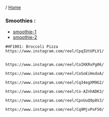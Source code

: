 / [Home](index.md)

### Smoothies :

  * [smoothie-1](smoothie-1.md)
  * [smoothie-2](smoothie-2.md)


```
#HF1001: Broccoli Pizza
https://www.instagram.com/reel/CpqIUtUPLV1/


https://www.instagram.com/reel/CoIKKRxPg06/

https://www.instagram.com/reel/CoSoEiHodxA/

https://www.instagram.com/reel/Cq34egXM9G2/

https://www.instagram.com/reel/Co-AZnhADK3/

https://www.instagram.com/reel/CpnUuQ9p8VJ/

https://www.instagram.com/reel/Cq9MjvPoF50/


```